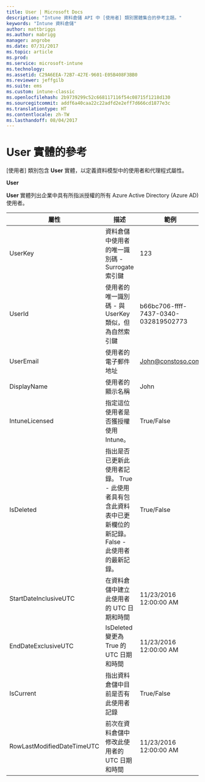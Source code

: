 ```yaml
---
title: User | Microsoft Docs
description: "Intune 資料倉儲 API 中 [使用者] 類別實體集合的參考主題。"
keywords: "Intune 資料倉儲"
author: mattbriggs
ms.author: mabrigg
manager: angrobe
ms.date: 07/31/2017
ms.topic: article
ms.prod: 
ms.service: microsoft-intune
ms.technology: 
ms.assetid: C29A6EEA-72B7-427E-9601-E05B408F3BB0
ms.reviewer: jeffgilb
ms.suite: ems
ms.custom: intune-classic
ms.openlocfilehash: 2b9739299c52c668117116f54c08715f1218d130
ms.sourcegitcommit: addf6a40caa22c22adfd2e2eff7d666cd1877e3c
ms.translationtype: HT
ms.contentlocale: zh-TW
ms.lasthandoff: 08/04/2017
---
```

# <a name="reference-for-user-entity"></a>User 實體的參考

[使用者] 類別包含 **User** 實體，以定義資料模型中的使用者和代理程式屬性。

**User**

**User** 實體列出企業中具有所指派授權的所有 Azure Active Directory (Azure AD) 使用者。

| 屬性  | 描述 | 範例 |
|---------|------------|--------|
| UserKey |資料倉儲中使用者的唯一識別碼 - Surrogate 索引鍵 |123 |
| UserId |使用者的唯一識別碼 - 與 UserKey 類似，但為自然索引鍵 |b66bc706-ffff-7437-0340-032819502773 |
| UserEmail |使用者的電子郵件地址 |John@constoso.com |
| DisplayName |使用者的顯示名稱 |John |
| IntuneLicensed |指定這位使用者是否獲授權使用 Intune。 |True/False |
| IsDeleted |指出是否已更新此使用者記錄。  True - 此使用者具有包含此資料表中已更新欄位的新記錄。 False - 此使用者的最新記錄。 |True/False |
| StartDateInclusiveUTC |在資料倉儲中建立此使用者的 UTC 日期和時間 |11/23/2016 12:00:00 AM |
| EndDateExclusiveUTC |IsDeleted 變更為 True 的 UTC 日期和時間 |11/23/2016 12:00:00 AM |
| IsCurrent |指出資料倉儲中目前是否有此使用者記錄 |True/False |
| RowLastModifiedDateTimeUTC |前次在資料倉儲中修改此使用者的 UTC 日期和時間 |11/23/2016 12:00:00 AM |

